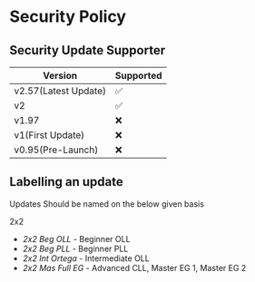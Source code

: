 # Security Policy

## Security Update Supporter

| Version              | Supported          |
| -------------------- | ------------------ |
| v2.57(Latest Update) | :white_check_mark: |
| v2                   | :white_check_mark: |
| v1.97                | :x:                |
| v1(First Update)     | :x:                |
| v0.95(Pre-Launch)    | :x:                |

## Labelling an update

Updates Should be named on the below given basis

2x2 
* *2x2 Beg OLL* - Beginner OLL
* *2x2 Beg PLL* - Beginner PLL
* *2x2 Int Ortega* - Intermediate OLL
* *2x2 Mas Full EG* - Advanced CLL, Master EG 1, Master EG 2
